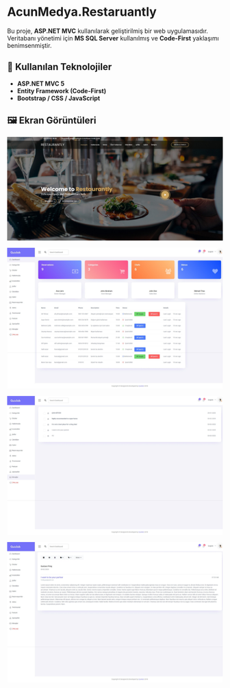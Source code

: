 # **AcunMedya.Restaruantly**  

Bu proje, **ASP.NET MVC** kullanılarak geliştirilmiş bir web uygulamasıdır. Veritabanı yönetimi için **MS SQL Server** kullanılmış ve **Code-First** yaklaşımı benimsenmiştir.  

## 📌 **Kullanılan Teknolojiler**  

- **ASP.NET MVC 5**  
- **Entity Framework (Code-First)**  
- **Bootstrap / CSS / JavaScript**  

## 🖼️ **Ekran Görüntüleri**  

![tam_ekran](images/tam-ekranzi.jpeg)  

![Dashboard](images/dashboard.jpeg)  

![mesajlar](images/mails.jpeg)  

![gusfring](images/gusfring.jpeg)  
